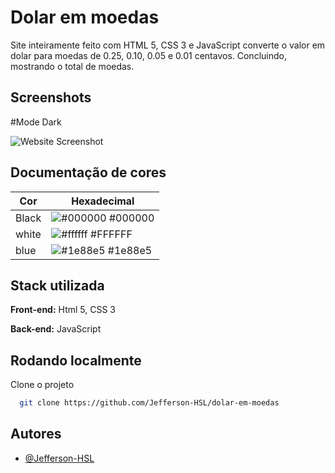 # Dolar em moedas

Site inteiramente feito com HTML 5, CSS 3 e JavaScript converte o valor em dolar para moedas de 0.25, 0.10, 0.05 e 0.01 centavos. Concluindo, mostrando o total de moedas. 


## Screenshots

#Mode Dark

![Website Screenshot](https://github.com/Jefferson-HSL/OptimusTech/blob/master/image/website-image.png)
## Documentação de cores

| Cor               | Hexadecimal                                                |
| ----------------- | ---------------------------------------------------------------- |
| Black             | ![#000000](https://via.placeholder.com/10/000000?text=+) #000000 |
| white             | ![#ffffff](https://via.placeholder.com/10/ffffff?text=+) #FFFFFF |
| blue              | ![#1e88e5](https://via.placeholder.com/10/1e88e5?text=+) #1e88e5 |

## Stack utilizada

**Front-end:** Html 5, CSS 3

**Back-end:** JavaScript


## Rodando localmente

Clone o projeto

```bash
  git clone https://github.com/Jefferson-HSL/dolar-em-moedas
```


## Autores

- [@Jefferson-HSL](https://www.github.com/Jefferson-HSL)